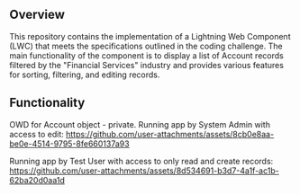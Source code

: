 
## Overview
This repository contains the implementation of a Lightning Web Component (LWC) that meets the specifications outlined in the coding challenge. The main functionality of the component is to display a list of Account records filtered by the "Financial Services" industry and provides various features for sorting, filtering, and editing records.

## Functionality
OWD for Account object - private.
Running app by System Admin with access to edit:
https://github.com/user-attachments/assets/8cb0e8aa-be0e-4514-9795-8fe660137a93

Running app by Test User with access to only read and create records:
https://github.com/user-attachments/assets/8d534691-b3d7-4a1f-ac1b-62ba20d0aa1d

